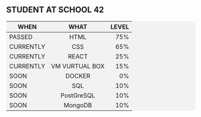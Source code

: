## STUDENT AT SCHOOL 42

<!--
**Donpere/Donpere** is a ✨ _special_ ✨ repository because its `README.md` (this file) appears on your GitHub profile.

Here are some ideas to get you started:

- 🔭 I’m currently working on ...
- 🌱 I’m currently learning ...
- 👯 I’m looking to collaborate on ...
- 🤔 I’m looking for help with ...
- 💬 Ask me about ...
- 📫 How to reach me: ...
- 😄 Pronouns: ...
- ⚡ Fun fact: ...
-->
<style>
table {
  background-color: #f2f2f2;
}
</style>
<!-- Tables -->
| **WHEN** | **WHAT** | **LEVEL** |
|---------- |:-------------: |------: |
| PASSED | HTML | 75% |
| CURRENTLY | CSS | 65% |
| CURRENTLY | REACT | 25% |
| CURRENTLY | VM VURTUAL BOX | 15% |
| SOON | DOCKER | 0% |
| SOON | SQL | 10% |
| SOON | PostGreSQL | 10% |
| SOON | MongoDB | 10% |





